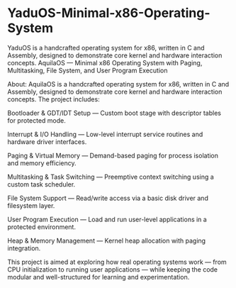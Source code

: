 # YaduOS-Minimal-x86-Operating-System
YaduOS is a handcrafted operating system for x86, written in C and Assembly, designed to demonstrate core kernel and hardware interaction concepts.
AquilaOS — Minimal x86 Operating System with Paging, Multitasking, File System, and User Program Execution

About:
AquilaOS is a handcrafted operating system for x86, written in C and Assembly, designed to demonstrate core kernel and hardware interaction concepts. The project includes:

Bootloader & GDT/IDT Setup — Custom boot stage with descriptor tables for protected mode.

Interrupt & I/O Handling — Low-level interrupt service routines and hardware driver interfaces.

Paging & Virtual Memory — Demand-based paging for process isolation and memory efficiency.

Multitasking & Task Switching — Preemptive context switching using a custom task scheduler.

File System Support — Read/write access via a basic disk driver and filesystem layer.

User Program Execution — Load and run user-level applications in a protected environment.

Heap & Memory Management — Kernel heap allocation with paging integration.

This project is aimed at exploring how real operating systems work — from CPU initialization to running user applications — while keeping the code modular and well-structured for learning and experimentation.
